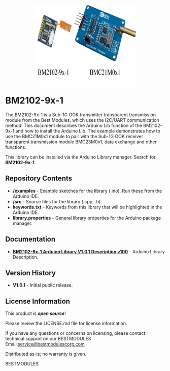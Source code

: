 <div align=center>
<img src="https://github.com/BestModules-Libraries/img/blob/main/BM2102-9x-1_BMC21M0x1_V1.0.png" width="320" height="240"> 
</div> 

BM2102-9x-1 
===========================================================

The BM2102-9x-1 is a Sub-1G OOK transmitter transparent transmission module from the Best Modules, which uses the I2C/UART communication method. This document describes the Arduino Lib function of the BM2102-9x-1 and how to install the Arduino Lib. The example demonstrates how to use the BMC21M0x1 module to pair with the Sub-1G OOK receiver transparent transmission module BMC23M0x1, data exchange and other functions.

This library can be installed via the Arduino Library manager. Search for **BM2102-9x-1**. 

Repository Contents
-------------------

* **/examples** - Example sketches for the library (.ino). Run these from the Arduino IDE. 
* **/src** - Source files for the library (.cpp, .h).
* **keywords.txt** - Keywords from this library that will be highlighted in the Arduino IDE. 
* **library.properties** - General library properties for the Arduino package manager. 

Documentation 
-------------------

* **[BM2102-9x-1 Arduino Library V1.0.1 Description v100]( https://www.bestmodulescorp.com/bm2102-9x-1.html#tab-product2 )** - Arduino Library Description.

Version History  
-------------------

* **V1.0.1** - Initial public release.

License Information
-------------------

This product is _**open source**_! 

Please review the LICENSE.md file for license information. 

If you have any questions or concerns on licensing, please contact technical support on our BESTMODULES Email:service@bestmodulescorp.com

Distributed as-is; no warranty is given.

BESTMODULES
